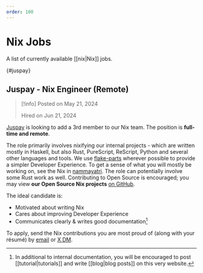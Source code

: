```yaml
---
order: 100
---
```


# Nix Jobs

A list of currently available [[nix|Nix]] jobs. 

{#juspay}
## Juspay - Nix Engineer (Remote)

>[!info] 
> Posted on May 21, 2024
>
> Hired on Jun 21, 2024

[Juspay] is looking to add a 3rd member to our Nix team. The position is **full-time and remote**.

The role primarily involves nixifying our internal projects - which are written mostly in Haskell, but also Rust, PureScript, ReScript, Python and several other languages and tools. We use [flake-parts](https://community.flake.parts/) wherever possible to provide a simpler Developer Experience. To get a sense of what you will mostly be working on, see the Nix in [nammayatri]. The role can potentially involve some Rust work as well. Contributing to Open Source is encouraged; you may view **our Open Source Nix projects** [on GitHub][oss].

The ideal candidate is:

- Motivated about writing Nix
- Cares about improving Developer Experience
- Communicates clearly & writes good documentation[^this]

To apply, send the Nix contributions you are most proud of (along with your résumé) by [email](mailto:sridhar.ratnakumar@juspay.in) or [X DM](https://x.com/sridca).


[Juspay]: https://juspay.in/careers/
[nammayatri]: https://github.com/nammayatri/nammayatri
[oss]: https://github.com/orgs/juspay/repositories?type=source&q=nix+sort%3Astars

[^this]: In additional to internal documentation, you will be encouraged to post [[tutorial|tutorials]] and write [[blog|blog posts]] on this very website.
